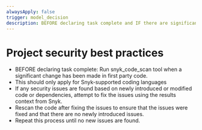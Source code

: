 ```yaml
---
alwaysApply: false
trigger: model_decision
description: BEFORE declaring task complete and IF there are significant code changes: ensure best security practices are met
---
```


# Project security best practices


- BEFORE declaring task complete: Run snyk_code_scan tool when a significant change has been made in first party code.
- This should only apply for Snyk-supported coding languages
- If any security issues are found based on newly introduced or modified code or dependencies, attempt to fix the issues using the results context from Snyk.
- Rescan the code after fixing the issues to ensure that the issues were fixed and that there are no newly introduced issues.
- Repeat this process until no new issues are found.
